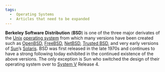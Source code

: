 ```yaml
---
tags:
  -  Operating Systems
  -  Articles that need to be expanded
---
```

**Berkeley Software Distribution** (**BSD**) is one of the three major
derivates of the [Unix](unix.md) [operating
system](operating_system.md) from which many versions have been
created such as [OpenBSD](openbsd.md),
[FreeBSD](freebsd.md), [NetBSD](netbsd.md), [Trusted BSD](trusted_bsd.md), and very early versions of
[Sun](sun.md)’s [Solaris](solaris.md). BSD was first
released in the late 1970s and continues to have a strong following
today exhibited in the continued existence of the above versions. The
only exception is Sun who switched the design of their operating system
over to [System V](system_v.md) Release 4.
